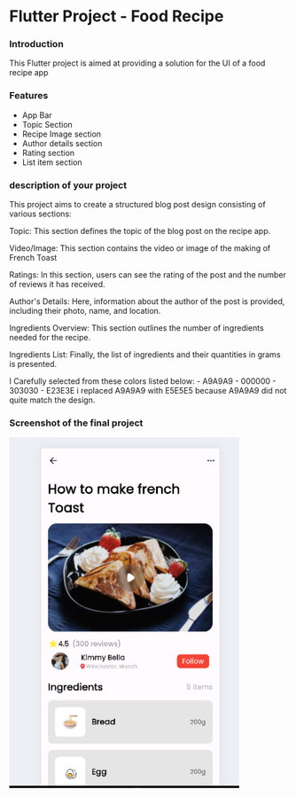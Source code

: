 # Flutter Project - Food Recipe


### Introduction
This Flutter project is aimed at providing a solution for the UI of a food recipe app

### Features
- App Bar
- Topic Section
- Recipe Image section
- Author details section
- Rating section
- List item section

### description of your project

This project aims to create a structured blog post design consisting of various sections:

Topic:
This section defines the topic of the blog post on the recipe app.

Video/Image:
This section contains the video or image of the making of French Toast 

Ratings:
In this section, users can see the rating of the post and the number of reviews it has received.

Author's Details:
Here, information about the author of the post is provided, including their photo, name, and location.

Ingredients Overview:
This section outlines the number of ingredients needed for the recipe.

Ingredients List:
Finally, the list of ingredients and their quantities in grams is presented.


 I Carefully selected from these colors listed below:
    -  A9A9A9
    -  000000
    -  303030
    -  E23E3E
i replaced A9A9A9 with E5E5E5 because  A9A9A9 did not quite match the design. 

### Screenshot of the final project

<img width="415" alt="FoodRecipe" src="https://github.com/Moongenevieve/FoodRecipe/blob/main/assets/images/ScreenshotOfProject.png">


